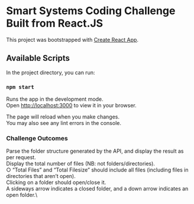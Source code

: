 # Smart Systems Coding Challenge Built from React.JS

This project was bootstrapped with [Create React App](https://github.com/facebook/create-react-app).

## Available Scripts

In the project directory, you can run:

### `npm start`

Runs the app in the development mode.\
Open [http://localhost:3000](http://localhost:3000) to view it in your browser.

The page will reload when you make changes.\
You may also see any lint errors in the console.

### Challenge Outcomes

Parse the folder structure generated by the API, and display the result as per request.\
Display the total number of files (NB: not folders/directories).\
○ “Total Files” and “Total Filesize” should include all files (including files in directories that aren’t open).\
Clicking on a folder should open/close it.\
A sideways arrow indicates a closed folder, and a down arrow indicates an open folder.\